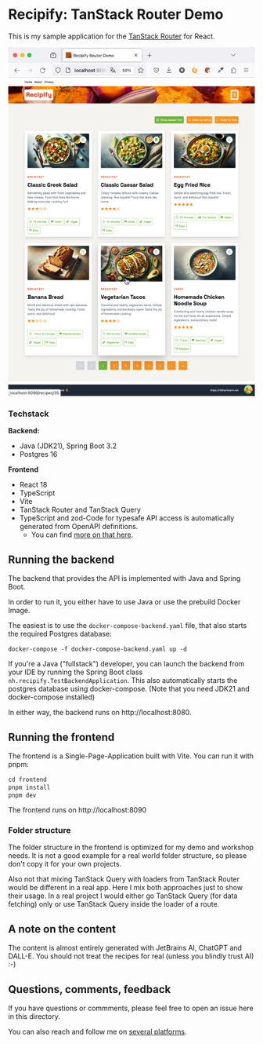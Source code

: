 # Recipify: TanStack Router Demo

This is my sample application for the [TanStack Router](https://tanstack.com/router/v1) for React.

![Screenshot of example application](screenshot.png)

### Techstack

**Backend:**

- Java (JDK21), Spring Boot 3.2
- Postgres 16

**Frontend**

- React 18
- TypeScript
- Vite
- TanStack Router and TanStack Query
- TypeScript and zod-Code for typesafe API access is automatically generated from OpenAPI definitions.
  - You can find [more on that here](https://github.com/nilshartmann/end-to-end-typesafety-spring-boot-typescript).

## Running the backend

The backend that provides the API is implemented with Java and Spring Boot.

In order to run it, you either have to use Java or use the prebuild Docker Image.

The easiest is to use the `docker-compose-backend.yaml` file, that also starts the required Postgres database:

```
docker-compose -f docker-compose-backend.yaml up -d
```

If you're a Java ("fullstack") developer, you can launch the backend from your IDE by running the Spring Boot class `nh.recipify.TestBackendApplication`. This also automatically starts the postgres database using docker-compose. (Note that you need JDK21 and docker-compose installed)

In either way, the backend runs on http://localhost:8080.

## Running the frontend

The frontend is a Single-Page-Application built with Vite. You can run it with pnpm:

```
cd frontend
pnpm install
pnpm dev
```

The frontend runs on http://localhost:8090

### Folder structure

The folder structure in the frontend is optimized for my demo and workshop needs. It is not a good example for a real world folder structure, so please don't copy it for your own projects.

Also not that mixing TanStack Query with loaders from TanStack Router would be different in a real app. Here I mix both approaches just to show their usage. In a real project I would either go TanStack Query (for data fetching) only or use TanStack Query inside the loader of a route.

## A note on the content

The content is almost entirely generated with JetBrains AI, ChatGPT and DALL-E. You should not treat the recipes for real (unless you blindly trust AI) :-)

## Questions, comments, feedback

If you have questions or commments, please feel free to open an issue here in this directory.

You can also reach and follow me on [several platforms](https://nilshartmann.net/follow-me).
